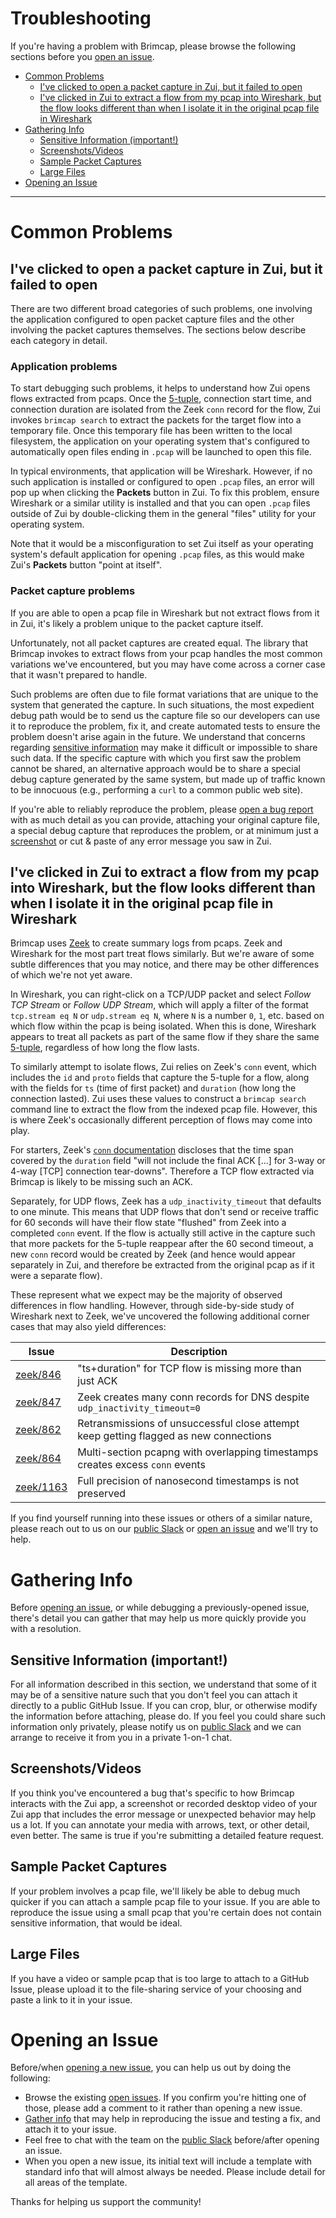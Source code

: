 # Troubleshooting

If you're having a problem with Brimcap, please browse the following sections
before you [open an issue](#opening-an-issue).

- [Common Problems](#common-problems)
  * [I've clicked to open a packet capture in Zui, but it failed to open](#ive-clicked-to-open-a-packet-capture-in-zui-but-it-failed-to-open)
  * [I've clicked in Zui to extract a flow from my pcap into Wireshark, but the flow looks different than when I isolate it in the original pcap file in Wireshark](#ive-clicked-in-zui-to-extract-a-flow-from-my-pcap-into-wireshark-but-the-flow-looks-different-than-when-i-isolate-it-in-the-original-pcap-file-in-wireshark)
- [Gathering Info](#gathering-info)
  * [Sensitive Information (important!)](#sensitive-information-important)
  * [Screenshots/Videos](#screenshotsvideos)
  * [Sample Packet Captures](#sample-packet-captures)
  * [Large Files](#large-files)
- [Opening an Issue](#opening-an-issue)

-------------

# Common Problems

## I've clicked to open a packet capture in Zui, but it failed to open

There are two different broad categories of such problems, one involving the
application configured to open packet capture files and the other involving
the packet captures themselves. The sections below describe each category in
detail.

### Application problems

To start debugging such problems, it helps to understand how Zui opens flows
extracted from pcaps. Once the [5-tuple](https://nordvpn.com/cybersecurity/glossary/5-tuple/), connection start time, and connection
duration are isolated from the Zeek `conn` record for the flow, Zui
invokes `brimcap search` to extract the packets for the target flow
into a temporary file. Once this temporary file has been written to the local
filesystem, the application on your operating system that's configured to
automatically open files ending in `.pcap` will be launched to open this file.

In typical environments, that application will be Wireshark. However, if no
such application is installed or configured to open `.pcap` files, an error
will pop up when clicking the **Packets** button in Zui. To fix this problem,
ensure Wireshark or a similar utility is installed and that you can open
`.pcap` files outside of Zui by double-clicking them in the general "files"
utility for your operating system.

Note that it would be a misconfiguration to set Zui itself as your operating
system's default application for opening `.pcap` files, as this would make
Zui's **Packets** button "point at itself".

### Packet capture problems

If you are able to open a pcap file in Wireshark but not extract flows from it
in Zui, it's likely a problem unique to the packet capture itself.

Unfortunately, not all packet captures are created equal. The library that
Brimcap invokes to extract flows from your pcap handles the most common
variations we've encountered, but you may have come across a corner case that
it wasn't prepared to handle.

Such problems are often due to file format variations that are unique to the
system that generated the capture. In such situations, the most expedient debug
path would be to send us the capture file so our developers can use it to
reproduce the problem, fix it, and create automated tests to ensure the problem
doesn't arise again in the future. We understand that concerns regarding
[sensitive information](#sensitive-information-important)
may make it difficult or impossible to share such data. If the specific
capture with which you first saw the problem cannot be shared, an alternative
approach would be to share a special debug capture generated by the same
system, but made up of traffic known to be innocuous (e.g., performing a
`curl` to a common public web site).

If you're able to reliably reproduce the problem, please
[open a bug report](#opening-an-issue) with as much detail as you can
provide, attaching your original capture file, a special debug capture that
reproduces the problem, or at minimum just a
[screenshot](#screenshotsvideos) or cut & paste of any error message you saw
in Zui.

## I've clicked in Zui to extract a flow from my pcap into Wireshark, but the flow looks different than when I isolate it in the original pcap file in Wireshark

Brimcap uses [Zeek](https://zeek.org/) to create summary logs from pcaps.
Zeek and Wireshark for the most part treat flows similarly. But we're aware
of some subtle differences that you may notice, and
there may be other differences of which we're not yet aware.

In Wireshark, you can right-click on a TCP/UDP packet and select _Follow TCP
Stream_ or _Follow UDP Stream_, which will apply a filter of the format
`tcp.stream eq N` or `udp.stream eq N`, where `N` is a number `0`, `1`, etc.
based on which flow within the pcap is being isolated. When this is done,
Wireshark appears to treat all packets as part of the same flow if they
share the same [5-tuple](https://nordvpn.com/cybersecurity/glossary/5-tuple/),
regardless of how long the flow lasts.

To similarly attempt to isolate flows, Zui relies on Zeek's `conn` event,
which includes the `id` and `proto` fields that capture the 5-tuple for a
flow, along with the fields for `ts` (time of first packet) and `duration`
(how long the connection lasted). Zui uses these values to construct a
`brimcap search` command line to extract the flow from the indexed pcap file.
However, this is where Zeek's occasionally different perception of flows may
come into play.

For starters, Zeek's [`conn` documentation](https://docs.zeek.org/en/current/scripts/base/protocols/conn/main.zeek.html#type-Conn::Info)
discloses that the time span covered by the `duration` field "will not include the final ACK [...] for 3-way or 4-way [TCP] connection tear-downs". Therefore
a TCP flow extracted via Brimcap is likely to be missing such an ACK.

Separately, for UDP flows, Zeek has a `udp_inactivity_timeout` that defaults to
one minute. This means that UDP flows that don't send or receive traffic for
60 seconds will have their flow state "flushed" from Zeek into a completed
`conn` event. If the flow is actually still active in the capture such that
more packets for the 5-tuple reappear after the 60 second timeout, a new `conn`
record would be created by Zeek (and hence would appear separately in Zui, and
therefore be extracted from the original pcap as if it were a separate flow).

These represent what we expect may be the majority of observed differences in
flow handling. However, through side-by-side study of Wireshark next to Zeek,
we've uncovered the following additional corner cases that may also yield
differences:

|**Issue**|**Description**|
|-|-|
|[zeek/846](https://github.com/zeek/zeek/issues/846)|"ts+duration" for TCP flow is missing more than just ACK|
|[zeek/847](https://github.com/zeek/zeek/issues/847)|Zeek creates many conn records for DNS despite `udp_inactivity_timeout=0`|
|[zeek/862](https://github.com/zeek/zeek/issues/862)|Retransmissions of unsuccessful close attempt keep getting flagged as new connections|
|[zeek/864](https://github.com/zeek/zeek/issues/864)|Multi-section pcapng with overlapping timestamps creates excess `conn` events|
|[zeek/1163](https://github.com/zeek/zeek/issues/1163)|Full precision of nanosecond timestamps is not preserved|

If you find yourself running into these issues or others of a similar nature,
please reach out to us on our [public Slack](https://www.brimdata.io/join-slack/)
or [open an issue](#opening-an-issue) and we'll try to help.

# Gathering Info

Before [opening an issue](#opening-an-issue), or while debugging a
previously-opened issue, there's detail you can gather that may help us more
quickly provide you with a resolution.

## Sensitive Information (important!)

For all information described in this section, we understand that some of it
may be of a sensitive nature such that you don't feel you can attach it
directly to a public GitHub Issue. If you can crop, blur, or otherwise modify
the information before attaching, please do. If you feel you could share such
information only privately, please notify us on [public Slack](https://www.brimdata.io/join-slack/)
and we can arrange to receive it from you in a private 1-on-1 chat.

## Screenshots/Videos

If you think you've encountered a bug that's specific to how Brimcap interacts
with the Zui app, a screenshot or recorded desktop video of your Zui app
that includes the error message or unexpected behavior may help us a lot. If
you can annotate your media with arrows, text, or other detail, even better.
The same is true if you're submitting a detailed feature request.

## Sample Packet Captures

If your problem involves a pcap file, we'll likely be able to debug much
quicker if you can attach a sample pcap file to your issue. If you are able to
reproduce the issue using a small pcap that you're certain does not contain
sensitive information, that would be ideal.

## Large Files

If you have a video or sample pcap that is too large to attach to a GitHub
Issue, please upload it to the file-sharing service of your choosing and paste
a link to it in your issue.

# Opening an Issue

Before/when [opening a new issue](https://github.com/brimdata/brimcap/issues/new/choose),
you can help us out by doing the following:

* Browse the existing [open issues](https://github.com/brimdata/brimcap/issues?q=is%3Aissue+is%3Aopen). If you confirm you're hitting one of those, please add a comment to it rather than opening a new issue.
* [Gather info](#gathering-info) that may help in reproducing the issue and testing a fix, and attach it to your issue.
* Feel free to chat with the team on the [public Slack](https://www.brimdata.io/join-slack/) before/after opening an issue.
* When you open a new issue, its initial text will include a template with standard info that will almost always be needed. Please include detail for all areas of the template.

Thanks for helping us support the community!
